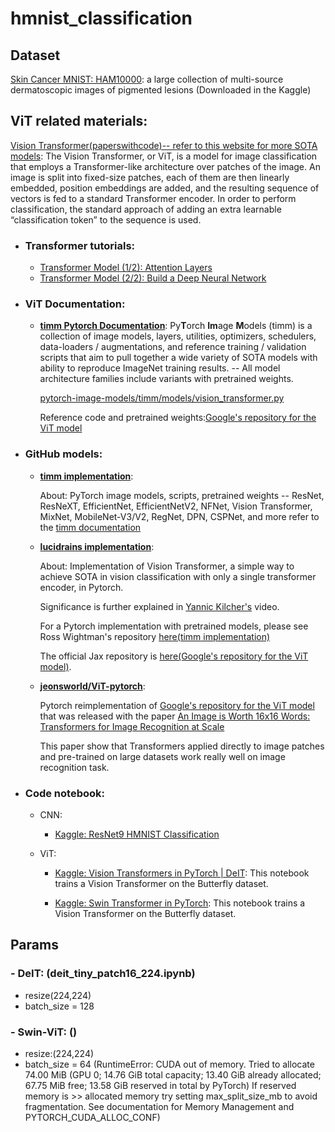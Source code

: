 # hmnist_classification

## Dataset
[Skin Cancer MNIST: HAM10000](https://www.kaggle.com/datasets/kmader/skin-cancer-mnist-ham10000): a large collection of multi-source dermatoscopic images of pigmented lesions (Downloaded in the Kaggle)

## ViT related materials:
[Vision Transformer(paperswithcode)-- refer to this website for more SOTA models](https://paperswithcode.com/method/vision-transformer): The Vision Transformer, or ViT, is a model for image classification that employs a Transformer-like architecture over patches of the image. An image is split into fixed-size patches, each of them are then linearly embedded, position embeddings are added, and the resulting sequence of vectors is fed to a standard Transformer encoder. In order to perform classification, the standard approach of adding an extra learnable “classification token” to the sequence is used. 

- ### Transformer tutorials:
    - [Transformer Model (1/2): Attention Layers](https://www.youtube.com/watch?v=FC8PziPmxnQ)
    - [Transformer Model (2/2): Build a Deep Neural Network](https://www.youtube.com/watch?v=J4H6A4-dvhE)

- ### ViT Documentation:
    - **[timm Pytorch Documentation](https://rwightman.github.io/pytorch-image-models/)**: Py**T**orch **Im**age **M**odels (timm) is a collection of image models, layers, utilities, optimizers, schedulers, data-loaders / augmentations, and reference training / validation scripts that aim to pull together a wide variety of SOTA models with ability to reproduce ImageNet training results. -- All model architecture families include variants with pretrained weights.

        [pytorch-image-models/timm/models/vision_transformer.py](https://github.com/rwightman/pytorch-image-models/blob/master/timm/models/vision_transformer.py)

        Reference code and pretrained weights:[Google's repository for the ViT model](https://github.com/google-research/vision_transformer)

- ### GitHub models:
    - **[timm implementation](https://github.com/rwightman/pytorch-image-models)**: 
    
        About: PyTorch image models, scripts, pretrained weights -- ResNet, ResNeXT, EfficientNet, EfficientNetV2, NFNet, Vision Transformer, MixNet, MobileNet-V3/V2, RegNet, DPN, CSPNet, and more refer to the [timm documentation](https://rwightman.github.io/pytorch-image-models/)

    - **[lucidrains implementation](https://github.com/lucidrains/vit-pytorch)**: 
        
        About: Implementation of Vision Transformer, a simple way to achieve SOTA in vision classification with only a single transformer encoder, in Pytorch.

        Significance is further explained in [Yannic Kilcher's](https://www.youtube.com/watch?v=TrdevFK_am4) video.

        For a Pytorch implementation with pretrained models, please see Ross Wightman's repository [here(timm implementation)](https://github.com/rwightman/pytorch-image-models)

        The official Jax repository is [here(Google's repository for the ViT model)](https://github.com/google-research/vision_transformer).

    - **[jeonsworld/ViT-pytorch](https://github.com/jeonsworld/ViT-pytorch)**:
        
        Pytorch reimplementation of [Google's repository for the ViT model](https://github.com/google-research/vision_transformer) that was released with the paper [An Image is Worth 16x16 Words: Transformers for Image Recognition at Scale](https://arxiv.org/abs/2010.11929)

        This paper show that Transformers applied directly to image patches and pre-trained on large datasets work really well on image recognition task.

- ### Code notebook:
    - CNN:
        - [Kaggle: ResNet9 HMNIST Classification](https://www.kaggle.com/code/sidharthsinha/resnet9-hmnist-classification)

    - ViT:
        - [Kaggle: Vision Transformers in PyTorch | DeIT](https://www.kaggle.com/code/pdochannel/vision-transformers-in-pytorch-deit/notebook?scriptVersionId=85324242): This notebook trains a Vision Transformer on the Butterfly dataset.

        - [Kaggle: Swin Transformer in PyTorch](https://www.kaggle.com/code/pdochannel/swin-transformer-in-pytorch/notebook): This notebook trains a Vision Transformer on the Butterfly dataset.
    


## Params

### - DeIT: (deit_tiny_patch16_224.ipynb)
- resize(224,224) 
- batch_size = 128

### - Swin-ViT: ()
- resize:(224,224)
- batch_size = 64 (RuntimeError: CUDA out of memory. Tried to allocate 74.00 MiB (GPU 0; 14.76 GiB total capacity; 13.40 GiB already allocated; 67.75 MiB free; 13.58 GiB reserved in total by PyTorch) If reserved memory is >> allocated memory try setting max_split_size_mb to avoid fragmentation.  See documentation for Memory Management and PYTORCH_CUDA_ALLOC_CONF)